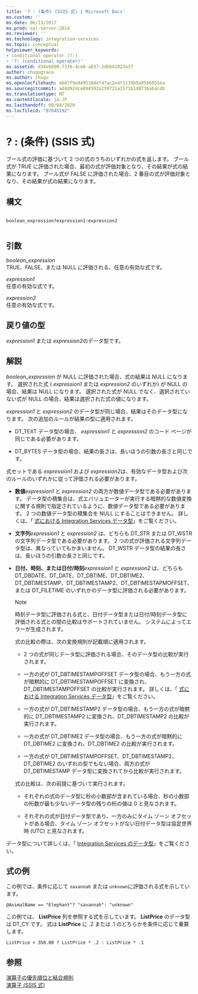 ```yaml
---
title: '? : (条件) (SSIS 式) | Microsoft Docs'
ms.custom: ''
ms.date: 06/13/2017
ms.prod: sql-server-2014
ms.reviewer: ''
ms.technology: integration-services
ms.topic: conceptual
helpviewer_keywords:
- conditional operator (?:)
- '?: (conditional operator)'
ms.assetid: d38e6890-7338-4ce0-a837-2dbb41823a37
author: chugugrace
ms.author: chugu
ms.openlocfilehash: e607f9ed495184ef47ac2e4f1139b9a9566055ea
ms.sourcegitcommit: ad4d92dce894592a259721a1571b1d8736abacdb
ms.translationtype: MT
ms.contentlocale: ja-JP
ms.lasthandoff: 08/04/2020
ms.locfileid: "87645192"
---
```

# <a name="--conditional-ssis-expression"></a>? : (条件) (SSIS 式)
  ブール式の評価に基づいて 2 つの式のうちのいずれかの式を返します。 ブール式が TRUE に評価された場合、最初の式が評価対象となり、その結果が式の結果になります。 ブール式が FALSE に評価された場合、2 番目の式が評価対象となり、その結果が式の結果になります。  
  
## <a name="syntax"></a>構文  
  
```  
  
boolean_expression?expression1:expression2  
  
```  
  
## <a name="arguments"></a>引数  
 *boolean_expression*  
 TRUE、FALSE、または NULL に評価される、任意の有効な式です。  
  
 *expression1*  
 任意の有効な式です。  
  
 *expression2*  
 任意の有効な式です。  
  
## <a name="result-types"></a>戻り値の型  
 *expression1* または *expression2*のデータ型です。  
  
## <a name="remarks"></a>解説  
 *boolean_expression* が NULL に評価された場合、式の結果は NULL になります。 選択された式 ( *expression1* または *expression2* のいずれか) が NULL の場合、結果は NULL になります。 選択された式が NULL でなく、選択されていない式が NULL の場合、結果は選択された式の値になります。  
  
 *expression1* と *expression2* のデータ型が同じ場合、結果はそのデータ型になります。 次の追加のルールが結果の型に適用されます。  
  
-   DT_TEXT データ型の場合、 *expression1* と *expression2* のコード ページが同じである必要があります。  
  
-   DT_BYTES データ型の場合、結果の長さは、長いほうの引数の長さと同じです。  
  
 式セットである *expression1* および *expression2*は、有効なデータ型および次のルールのいずれかに従って評価される必要があります。  
  
-   **数値***expression1* と *expression2* の両方が数値データ型である必要があります。 データ型の積集合は、式エバリュエーターが実行する暗黙的な数値変換に関する規則で指定されているように、数値データ型である必要があります。 2 つの数値データ型の積集合を NULL にすることはできません。 詳しくは、「 [式における Integration Services データ型](integration-services-data-types-in-expressions.md)」をご覧ください。  
  
-   **文字列***expression1* と *expression2* は、どちらも DT_STR または DT_WSTR の文字列データ型である必要があります。 2 つの式が評価される文字列データ型は、異なっていてもかまいません。 DT_WSTR データ型の結果の長さは、長いほうの引数の長さと同じです。  
  
-   **日付、時刻、または日付/時刻***expression1* と *expression2* は、どちらも DT_DBDATE、DT_DATE、DT_DBTIME、DT_DBTIME2、DT_DBTIMESTAMP、DT_DBTIMESTAMP2、DT_DBTIMESTAPMOFFSET、または DT_FILETIME のいずれかのデータ型に評価される必要があります。  
  
    > [!NOTE]  
    >  時刻データ型に評価される式と、日付データ型または日付/時刻データ型に評価される式との間の比較はサポートされていません。 システムによってエラーが生成されます。  
  
     式の比較の際は、次の変換規則が記載順に適用されます。  
  
    -   2 つの式が同じデータ型に評価される場合、そのデータ型の比較が実行されます。  
  
    -   一方の式が DT_DBTIMESTAMPOFFSET データ型の場合、もう一方の式が暗黙的に DT_DBTIMESTAMPOFFSET に変換され、DT_DBTIMESTAMPOFFSET の比較が実行されます。 詳しくは、「 [式における Integration Services データ型](integration-services-data-types-in-expressions.md)」をご覧ください。  
  
    -   一方の式が DT_DBTIMESTAMP2 データ型の場合、もう一方の式が暗黙的に DT_DBTIMESTAMP2 に変換され、DT_DBTIMESTAMP2 の比較が実行されます。  
  
    -   一方の式が DT_DBTIME2 データ型の場合、もう一方の式が暗黙的に DT_DBTIME2 に変換され、DT_DBTIME2 の比較が実行されます。  
  
    -   一方の式が DT_DBTIMESTAMPOFFSET、DT_DBTIMESTAMP2、DT_DBTIME2 のいずれの型でもない場合、両方の式が DT_DBTIMESTAMP データ型に変換されてから比較が実行されます。  
  
     式の比較は、次の前提に基づいて実行されます。  
  
    -   それぞれの式のデータ型に秒の小数部が含まれている場合、秒の小数部の桁数が最も少ないデータ型の残りの桁の値は 0 と見なされます。  
  
    -   それぞれの式が日付データ型であり、一方のみにタイム ゾーン オフセットがある場合、タイム ゾーン オフセットがない日付データ型は協定世界時 (UTC) と見なされます。  
  
 データ型について詳しくは、「 [Integration Services のデータ型](../data-flow/integration-services-data-types.md)」をご覧ください。  
  
## <a name="expression-examples"></a>式の例  
 この例では、条件に応じて `savannah` または `unknown`に評価される式を示しています。  
  
```  
@AnimalName == "Elephant"? "savannah": "unknown"  
```  
  
 この例では、 **ListPrice** 列を参照する式を示しています。 **ListPrice** のデータ型は DT_CY です。 式は **ListPrice** に .2 または .1 のどちらかを条件に応じて乗算します。  
  
```  
ListPrice < 350.00 ? ListPrice * .2 : ListPrice * .1  
```  
  
## <a name="see-also"></a>参照  
 [演算子の優先順位と結合規則](operator-precedence-and-associativity.md)   
 [演算子 &#40;SSIS 式&#41;](operators-ssis-expression.md)  
  
  
